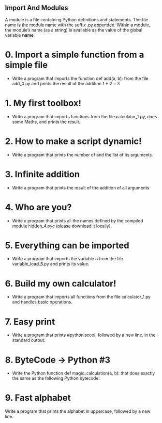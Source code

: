 ## Import And Modules
A module is a file containing Python definitions and statements. The file name is the module name with the suffix .py appended. Within a module, the module’s name (as a string) is available as the value of the global variable __name__. 
# 0. Import a simple function from a simple file
* Write a program that imports the function def add(a, b): from the file add_0.py and prints the result of the addition 1 + 2 = 3

# 1. My first toolbox!
* Write a program that imports functions from the file calculator_1.py, does some Maths, and prints the result.

# 2. How to make a script dynamic!
* Write a program that prints the number of and the list of its arguments.

# 3. Infinite addition
* Write a program that prints the result of the addition of all arguments

# 4. Who are you?
* Write a program that prints all the names defined by the compiled module hidden_4.pyc (please download it locally).

# 5. Everything can be imported
* Write a program that imports the variable a from the file variable_load_5.py and prints its value.

# 6. Build my own calculator!
* Write a program that imports all functions from the file calculator_1.py and handles basic operations.

# 7. Easy print
* Write a program that prints #pythoniscool, followed by a new line, in the standard output.

# 8. ByteCode -> Python #3
* Write the Python function def magic_calculation(a, b): that does exactly the same as the following Python bytecode:

# 9. Fast alphabet
Write a program that prints the alphabet in uppercase, followed by a new line.
